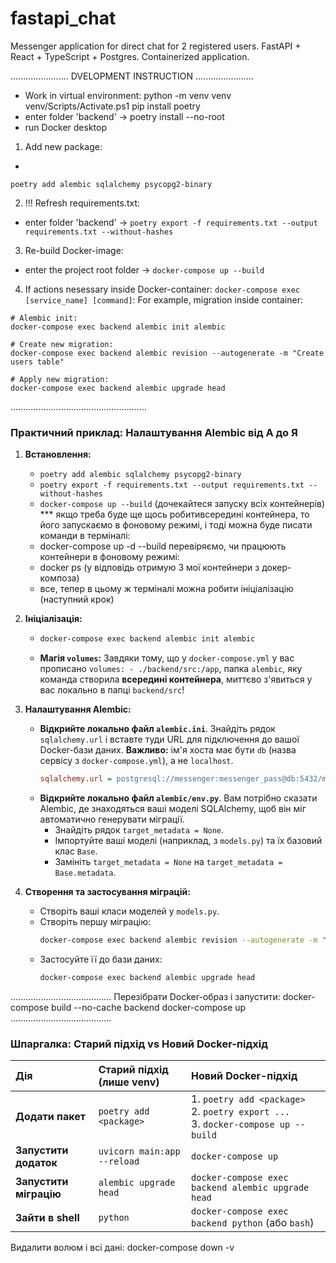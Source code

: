 # fastapi_chat
Messenger application for direct chat for 2 registered users. 
FastAPI + React + TypeScript + Postgres. 
Containerized application.



.......................
DVELOPMENT INSTRUCTION
.......................
 - Work in virtual environment:
python -m venv venv
venv/Scripts/Activate.ps1
pip install poetry
- enter folder 'backend' -> 
poetry install --no-root
- run Docker desktop

1. Add new package:
- 
`poetry add alembic sqlalchemy psycopg2-binary`

2. !!! Refresh requirements.txt:
- enter folder 'backend' -> 
`poetry export -f requirements.txt --output requirements.txt --without-hashes`

3. Re-build Docker-image:
- enter the project root folder -> 
`docker-compose up --build`

4. If actions nesessary inside Docker-container:
`docker-compose exec [service_name] [command]`:
For example, migration inside container:
```
# Alembic init:
docker-compose exec backend alembic init alembic

# Create new migration:
docker-compose exec backend alembic revision --autogenerate -m "Create users table"

# Apply new migration:
docker-compose exec backend alembic upgrade head
```
......................................................


### Практичний приклад: Налаштування Alembic від А до Я

1.  **Встановлення:**
    *   `poetry add alembic sqlalchemy psycopg2-binary`
    *   `poetry export -f requirements.txt --output requirements.txt --without-hashes`
    *   `docker-compose up --build` (дочекайтеся запуску всіх контейнерів)
    *** якщо треба буде ще щось робитивсередині контейнера, то його запускаємо в фоновому режимі, і тоді можна буде писати команди в терміналі:
    * docker-compose up -d --build
    перевіряємо, чи працюють контейнери в фоновому режимі:
    * docker ps (у відповідь отримую 3 мої контейнери з докер-композа)
    * все, тепер в цьому ж терміналі можна робити ініціалізацію (наступний крок)

2.  **Ініціалізація:**
    *   ```bash
        docker-compose exec backend alembic init alembic
        ```
    *   **Магія `volumes`:** Завдяки тому, що у `docker-compose.yml` у вас прописано `volumes: - ./backend/src:/app`, папка `alembic`, яку команда створила **всередині контейнера**, миттєво з'явиться у вас локально в папці `backend/src`!

3.  **Налаштування Alembic:**
    *   **Відкрийте локально файл `alembic.ini`**. Знайдіть рядок `sqlalchemy.url` і вставте туди URL для підключення до вашої Docker-бази даних. **Важливо:** ім'я хоста має бути `db` (назва сервісу з `docker-compose.yml`), а не `localhost`.
        ```ini
        sqlalchemy.url = postgresql://messenger:messenger_pass@db:5432/messenger_db
        ```
    *   **Відкрийте локально файл `alembic/env.py`**. Вам потрібно сказати Alembic, де знаходяться ваші моделі SQLAlchemy, щоб він міг автоматично генерувати міграції.
        *   Знайдіть рядок `target_metadata = None`.
        *   Імпортуйте ваші моделі (наприклад, з `models.py`) та їх базовий клас `Base`.
        *   Замініть `target_metadata = None` на `target_metadata = Base.metadata`.

4.  **Створення та застосування міграцій:**
    *   Створіть ваші класи моделей у `models.py`.
    *   Створіть першу міграцію:
        ```bash
        docker-compose exec backend alembic revision --autogenerate -m "Initial migration with users table"
        ```
    *   Застосуйте її до бази даних:
        ```bash
        docker-compose exec backend alembic upgrade head
        ```
........................................
Перезібрати Docker-образ і запустити:
docker-compose build --no-cache backend
docker-compose up
........................................

### Шпаргалка: Старий підхід vs Новий Docker-підхід

| Дія | Старий підхід (лише venv) | **Новий Docker-підхід** |
| :--- | :--- | :--- |
| **Додати пакет** | `poetry add <package>` | 1. `poetry add <package>`<br>2. `poetry export ...`<br>3. `docker-compose up --build` |
| **Запустити додаток** | `uvicorn main:app --reload` | `docker-compose up` |
| **Запустити міграцію** | `alembic upgrade head` | `docker-compose exec backend alembic upgrade head` |
| **Зайти в shell** | `python` | `docker-compose exec backend python` (або `bash`) |


Видалити волюм і всі дані:
docker-compose down -v

